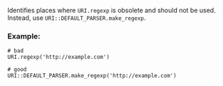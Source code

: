 Identifies places where `URI.regexp` is obsolete and should
not be used. Instead, use `URI::DEFAULT_PARSER.make_regexp`.

### Example:
    # bad
    URI.regexp('http://example.com')

    # good
    URI::DEFAULT_PARSER.make_regexp('http://example.com')
